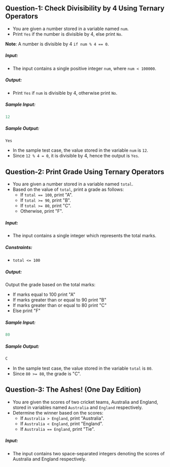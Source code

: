 ## Question-1: Check Divisibility by 4 Using Ternary Operators

- You are given a number stored in a variable named `num`.
- Print `Yes` if the number is divisible by 4, else print `No`.

**Note**: A number is divisible by 4 `if num % 4 == 0`.

##### Input:
- The input contains a single positive integer `num`, where `num < 100000`.

##### Output:
- Print `Yes` if `num` is divisible by 4, otherwise print `No`.

##### Sample Input:
```js
12
```

##### Sample Output:
```js
Yes
```

- In the sample test case, the value stored in the variable `num` is `12`.
- Since `12 % 4 = 0`, it is divisible by 4, hence the output is `Yes`.

## Question-2: Print Grade Using Ternary Operators

- You are given a number stored in a variable named `total`.
- Based on the value of `total`, print a grade as follows:
	- If `total == 100`, print "A".
	- If `total >= 90`, print "B".
	- If `total >= 80`, print "C".
	- Otherwise, print "F".

##### Input:
- The input contains a single integer which represents the total marks.

##### Constraints:
- `total <= 100`

##### Output:
Output the grade based on the total marks:
- If marks equal to 100 print "A"
- If marks greater than or equal to 90 print "B"
- If marks greater than or equal to 80 print "C"
- Else print "F"

##### Sample Input:
```js
80
```

##### Sample Output:
```js
C
```

- In the sample test case, the value stored in the variable `total` is `80`.
- Since `80 >= 80`, the grade is "C".

## Question-3: The Ashes! (One Day Edition)
- You are given the scores of two cricket teams, Australia and England, stored in variables named `Australia` and `England` respectively.
- Determine the winner based on the scores:
	- If `Australia > England`, print "Australia".
	- If `Australia < England`, print "England".
	- If `Australia == England`, print "Tie".

##### Input:
- The input contains two space-separated integers denoting the scores of Australia and England respectively.